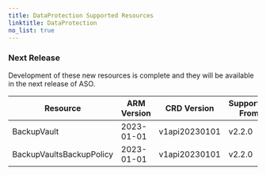 ```yaml
---
title: DataProtection Supported Resources
linktitle: DataProtection
no_list: true
---
```

### Next Release

Development of these new resources is complete and they will be available in the next release of ASO.


| Resource                 | ARM Version | CRD Version   | Supported From | Sample                                                                                                                                        |
|--------------------------|-------------|---------------|----------------|-----------------------------------------------------------------------------------------------------------------------------------------------|
| BackupVault              | 2023-01-01  | v1api20230101 | v2.2.0         | [View](https://github.com/Azure/azure-service-operator/tree/main/v2/samples/dataprotection/v1api/v1api20230101_backupvault.yaml)              |
| BackupVaultsBackupPolicy | 2023-01-01  | v1api20230101 | v2.2.0         | [View](https://github.com/Azure/azure-service-operator/tree/main/v2/samples/dataprotection/v1api/v1api20230101_backupvaultsbackuppolicy.yaml) |

